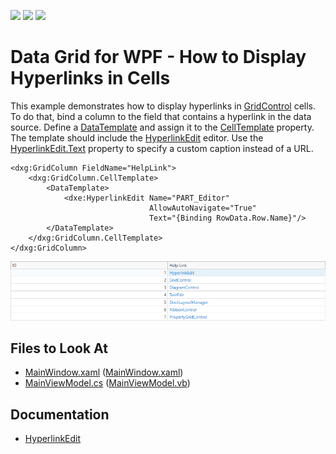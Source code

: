 <!-- default badges list -->
![](https://img.shields.io/endpoint?url=https://codecentral.devexpress.com/api/v1/VersionRange/128653668/22.2.2%2B)
[![](https://img.shields.io/badge/Open_in_DevExpress_Support_Center-FF7200?style=flat-square&logo=DevExpress&logoColor=white)](https://supportcenter.devexpress.com/ticket/details/E1379)
[![](https://img.shields.io/badge/📖_How_to_use_DevExpress_Examples-e9f6fc?style=flat-square)](https://docs.devexpress.com/GeneralInformation/403183)
<!-- default badges end -->

# Data Grid for WPF - How to Display Hyperlinks in Cells

This example demonstrates how to display hyperlinks in [GridControl](https://docs.devexpress.com/WPF/DevExpress.Xpf.Grid.GridControl) cells. To do that, bind a column to the field that contains a hyperlink in the data source. Define a [DataTemplate](https://docs.microsoft.com/en-us/dotnet/api/system.windows.datatemplate) and assign it to the [CellTemplate](https://docs.devexpress.com/WPF/DevExpress.Xpf.Grid.ColumnBase.CellTemplate) property. The template should include the [HyperlinkEdit](https://docs.devexpress.com/WPF/DevExpress.Xpf.Editors.HyperlinkEdit) editor. Use the [HyperlinkEdit.Text](https://docs.devexpress.com/WPF/DevExpress.Xpf.Editors.HyperlinkEdit.Text) property to specify a custom caption instead of a URL.

```xaml
<dxg:GridColumn FieldName="HelpLink">
    <dxg:GridColumn.CellTemplate>
        <DataTemplate>
            <dxe:HyperlinkEdit Name="PART_Editor"
                               AllowAutoNavigate="True"
                               Text="{Binding RowData.Row.Name}"/>
        </DataTemplate>
    </dxg:GridColumn.CellTemplate>
</dxg:GridColumn>
```

![](/hyperlinks-example.png)

<!-- default file list -->

## Files to Look At

- [MainWindow.xaml](./CS/MainWindow.xaml) ([MainWindow.xaml](./VB/MainWindow.xaml))
- [MainViewModel.cs](./CS/MainViewModel.cs) ([MainViewModel.vb](./VB/MainViewModel.vb))

<!-- default file list end -->

## Documentation
- [HyperlinkEdit](https://docs.devexpress.com/WPF/DevExpress.Xpf.Editors.HyperlinkEdit)
